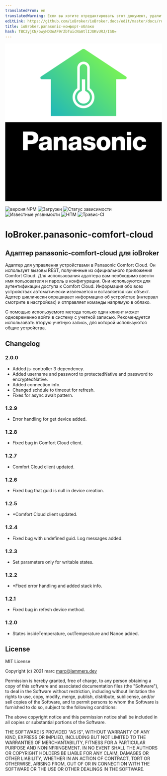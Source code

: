 ```yaml
---
translatedFrom: en
translatedWarning: Если вы хотите отредактировать этот документ, удалите поле «translationFrom», в противном случае этот документ будет снова автоматически переведен
editLink: https://github.com/ioBroker/ioBroker.docs/edit/master/docs/ru/adapterref/iobroker.panasonic-comfort-cloud/README.md
title: ioBroker.panasonic-комфорт-облако
hash: TBC2yjCN/owyHD3oAF9rZbTuicNaAtlIJUKvURJ/ISU=
---
```

![Логотип](../../../en/adapterref/iobroker.panasonic-comfort-cloud/admin/panasonic-comfort-cloud.png)

![версия NPM](http://img.shields.io/npm/v/iobroker.panasonic-comfort-cloud.svg)
![Загрузки](https://img.shields.io/npm/dm/iobroker.panasonic-comfort-cloud.svg)
![Статус зависимости](https://img.shields.io/david/marc2016/iobroker.panasonic-comfort-cloud.svg)
![Известные уязвимости](https://snyk.io/test/github/marc2016/ioBroker.panasonic-comfort-cloud/badge.svg)
![НПМ](https://nodei.co/npm/iobroker.panasonic-comfort-cloud.png?downloads=true)
![Трэвис-CI](http://img.shields.io/travis/marc2016/ioBroker.panasonic-comfort-cloud/master.svg)

# IoBroker.panasonic-comfort-cloud
## Адаптер panasonic-comfort-cloud для ioBroker
Адаптер для управления устройствами в Panasonic Comfort Cloud. Он использует вызовы REST, полученные из официального приложения Comfort Cloud.
Для использования адаптера вам необходимо ввести имя пользователя и пароль в конфигурации. Они используются для аутентификации доступа к Comfort Cloud. Информация обо всех устройствах автоматически извлекается и вставляется как объект. Адптер циклически опрашивает информацию об устройстве (интервал смотрите в настройках) и отправляет команды напрямую в облако.

С помощью используемого метода только один клиент может одновременно войти в систему с учетной записью.
Рекомендуется использовать вторую учетную запись, для которой используются общие устройства.

## Changelog

### 2.0.0
* Added js-controller 3 dependency.
* Added username and password to protectedNative and password to encryptedNative.
* Added connection info.
* Changed schdule to timeout for refresh.
* Fixes for async await pattern.

### 1.2.9
* Error handling for get device added.

### 1.2.8
* Fixed bug in Comfort Cloud client.

### 1.2.7
* Comfort Cloud client updated.

### 1.2.6
* Fixed bug that guid is null in device creation.

### 1.2.5
* *Comfort Cloud client updated.

### 1.2.4
* Fixed bug with undefined guid. Log messages added.

### 1.2.3
* Set parameters only for writable states.

### 1.2.2
* *Fixed error handling and added stack info.

### 1.2.1
* Fixed bug in refesh device method.

### 1.2.0
* States insideTemperature, outTemperature and Nanoe added.

## License
MIT License

Copyright (c) 2021 marc <marc@lammers.dev>

Permission is hereby granted, free of charge, to any person obtaining a copy
of this software and associated documentation files (the "Software"), to deal
in the Software without restriction, including without limitation the rights
to use, copy, modify, merge, publish, distribute, sublicense, and/or sell
copies of the Software, and to permit persons to whom the Software is
furnished to do so, subject to the following conditions:

The above copyright notice and this permission notice shall be included in all
copies or substantial portions of the Software.

THE SOFTWARE IS PROVIDED "AS IS", WITHOUT WARRANTY OF ANY KIND, EXPRESS OR
IMPLIED, INCLUDING BUT NOT LIMITED TO THE WARRANTIES OF MERCHANTABILITY,
FITNESS FOR A PARTICULAR PURPOSE AND NONINFRINGEMENT. IN NO EVENT SHALL THE
AUTHORS OR COPYRIGHT HOLDERS BE LIABLE FOR ANY CLAIM, DAMAGES OR OTHER
LIABILITY, WHETHER IN AN ACTION OF CONTRACT, TORT OR OTHERWISE, ARISING FROM,
OUT OF OR IN CONNECTION WITH THE SOFTWARE OR THE USE OR OTHER DEALINGS IN THE
SOFTWARE.